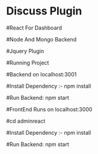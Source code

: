 # Discuss Plugin

#React For Dashboard

#Node And Mongo Backend

#Jquery Plugin

#Running Project

#Backend on localhost:3001

#Install Dependency :- npm install

#Run Backend: npm start


#FrontEnd Runs on localhost:3000

#cd adminreact

#Install Dependency :- npm install

#Run Backend: npm start

